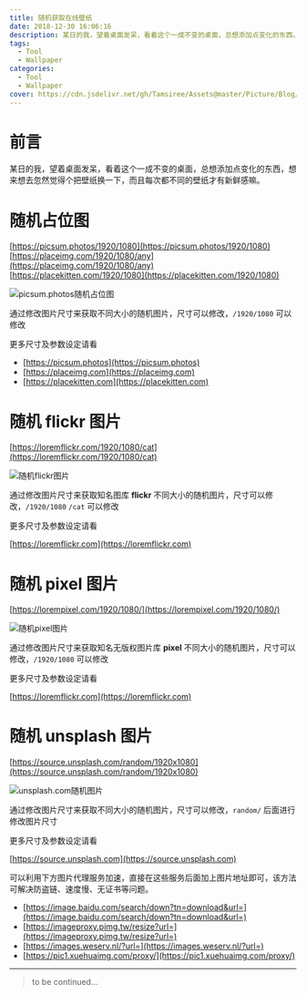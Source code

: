```yaml
---
title: 随机获取在线壁纸
date: 2018-12-30 16:06:16
description: 某日的我，望着桌面发呆，看着这个一成不变的桌面，总想添加点变化的东西，想来想去忽然觉得个把壁纸换一下，而且每次都不同的壁纸才有新鲜感嘛。
tags:
  - Tool
  - Wallpaper
categories:
  - Tool
  - Wallpaper
cover: https://cdn.jsdelivr.net/gh/Tamsiree/Assets@master/Picture/Blog/Cover/dc5b87229ac834db90b35b41785fe2df.jpg
---
```

# 前言
某日的我，望着桌面发呆，看着这个一成不变的桌面，总想添加点变化的东西，想来想去忽然觉得个把壁纸换一下，而且每次都不同的壁纸才有新鲜感嘛。

# 随机占位图

[https://picsum.photos/1920/1080](https://picsum.photos/1920/1080)  
[https://placeimg.com/1920/1080/any](https://placeimg.com/1920/1080/any)  
[https://placekitten.com/1920/1080](https://placekitten.com/1920/1080)

![picsum.photos随机占位图](https://picsum.photos/1920/1080 "picsum.photos随机占位图")

通过修改图片尺寸来获取不同大小的随机图片，尺寸可以修改，`/1920/1080` 可以修改

更多尺寸及参数设定请看

-   [https://picsum.photos](https://picsum.photos)
-   [https://placeimg.com](https://placeimg.com)
-   [https://placekitten.com](https://placekitten.com)

# 随机 flickr 图片

[https://loremflickr.com/1920/1080/cat](https://loremflickr.com/1920/1080/cat)

![随机flickr图片](https://loremflickr.com/1920/1080/cat "随机flickr图片")

通过修改图片尺寸来获取知名图库 **flickr** 不同大小的随机图片，尺寸可以修改，`/1920/1080` `/cat` 可以修改

更多尺寸及参数设定请看

[https://loremflickr.com](https://loremflickr.com)

# 随机 pixel 图片

[https://lorempixel.com/1920/1080/](https://lorempixel.com/1920/1080/)

![随机pixel图片](https://lorempixel.com/1920/1080/ "随机pixel图片")

通过修改图片尺寸来获取知名无版权图片库 **pixel** 不同大小的随机图片，尺寸可以修改，`/1920/1080` 可以修改

更多尺寸及参数设定请看

[https://loremflickr.com](https://loremflickr.com)

# 随机 unsplash 图片

[https://source.unsplash.com/random/1920x1080](https://source.unsplash.com/random/1920x1080)

![unsplash.com随机图片](https://images.weserv.nl/?url=https://source.unsplash.com/random/1920x1080 "unsplash.com随机图片")

通过修改图片尺寸来获取不同大小的随机图片，尺寸可以修改，`random/` 后面进行修改图片尺寸

更多尺寸及参数设定请看

[https://source.unsplash.com](https://source.unsplash.com)

可以利用下方图片代理服务加速，直接在这些服务后面加上图片地址即可，该方法可解决防盗链、速度慢、无证书等问题。

-   [https://image.baidu.com/search/down?tn=download&url=](https://image.baidu.com/search/down?tn=download&url=)
-   [https://imageproxy.pimg.tw/resize?url=](https://imageproxy.pimg.tw/resize?url=)
-   [https://images.weserv.nl/?url=](https://images.weserv.nl/?url=)
-   [https://pic1.xuehuaimg.com/proxy/](https://pic1.xuehuaimg.com/proxy/)


---
> to be continued...